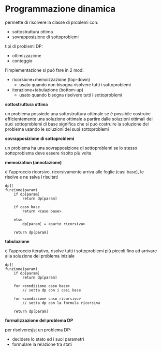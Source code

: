 # Programmazione dinamica

permette di risolvere la classe di problemi con:
* sottostruttura ottima
* sovrapposizione di sottoproblemi

tipi di problemi DP:
* ottimizzazione
* conteggio

l'implementazione si può fare in 2 modi:
* ricorsione+memoizzazione (top-down)
    * usato quando non bisogna risolvere tutti i sottoproblemi
* iterazione+tabulazione (bottom-up)
    * usato quando bisogna risolvere tutti i sottoproblemi

**sottostruttura ottima**

un problema possiede una sottostruttura ottimale se è possibile costruire efficientemente una soluzione ottimale a partire dalle soluzioni ottimali dei suoi sottoproblemi
di base significa che si può costruire la soluzione del problema usando le soluzioni dei suoi sottoproblemi

**sovrapposizione di sottoproblemi**

un problema ha una sovrapposizione di sottoproblemi se lo stesso sottoproblema deve essere risolto più volte

**memoization (annotazione)**

è l'approccio ricorsivo, ricorsivamente arriva alle foglie (casi base), le risolve e ne salva i risultati
```
dp[]
funzione(param)
    if dp[param]
        return dp[param]

    if caso base
        return <caso base>
    
    else
        dp[param] = <parte ricorsiva>
    
    return dp[param]
```

**tabulazione**

è l'approccio iterativo, risolve tutti i sottoproblemi più piccoli fino ad arrivare alla soluzione del problema iniziale
```
dp[]
funzione(param)
    if dp[param]
        return dp[param]
    
    for <condizione caso base>
        // setta dp con i casi base
    
    for <condizione caso ricorsivo>
        // setta dp con la formula ricorsiva
    
    return dp[param]
```

**formalizzazione del problema DP**

per risolveresjsj un problema DP:
* decidere lo stato ed i suoi parametri
* formulare la relazione tra stati